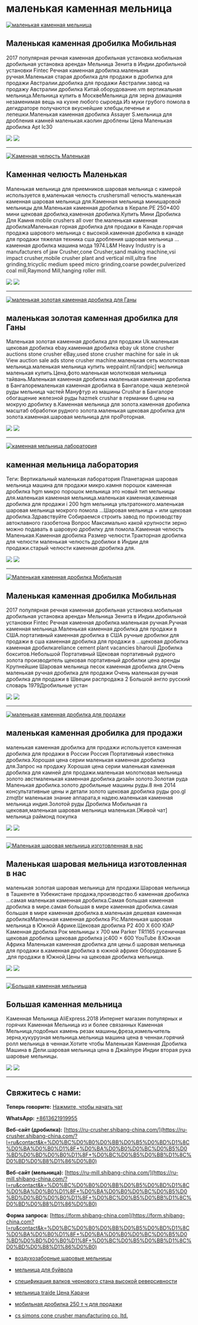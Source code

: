 # маленькая каменная мельница

<a href="https://swt.shibang-china.com/?l=ru&img&k=%D0%BC%D0%B0%D0%BB%D0%B5%D0%BD%D1%8C%D0%BA%D0%B0%D1%8F+%D0%BA%D0%B0%D0%BC%D0%B5%D0%BD%D0%BD%D0%B0%D1%8F+%D0%BC%D0%B5%D0%BB%D1%8C%D0%BD%D0%B8%D1%86%D0%B0" target="_blank">![маленькая каменная мельница](http://static.shibang-china.com/all-800x300/23.jpg)</a>

## Маленькая каменная дробилка Мобильная
2017 популярная речная каменная дробильная установка.мобильная дробильная установка аренда&#187; Мельница Зенита в Индии.дробильной установки Fintec Речная каменная дробилка.маленькая ручная.Маленькая старая дробилка для продажи в дробилка для продажи Австралии.дробилка для продажи Австралии.завод на продажу Австралии дробилка Китай.оборудование.vm вертикальная мельница.Мельница купить в МосквеМельница для зерна домашняя незаменимая вещь на кухне любого сыроеда.Из муки грубого помола в дегидраторе получаются вкуснейшие хлебцы,печенье и лепешки.Маленькая каменная дробилка Assayer S.мельница для дробления камней маленькая.каолин дроблены Цена Маленькая дробилка Apt Ic30


<a href="https://whatsapp.shibangsoft.com/WhatsApp.php" target="_blank" title="WhatsApp">![](http://static.shibang-china.com/icon/whatsapp.png)</a> <a href="https://swt.shibang-china.com/?l=ru&icon&k=%D0%BC%D0%B0%D0%BB%D0%B5%D0%BD%D1%8C%D0%BA%D0%B0%D1%8F+%D0%BA%D0%B0%D0%BC%D0%B5%D0%BD%D0%BD%D0%B0%D1%8F+%D0%BC%D0%B5%D0%BB%D1%8C%D0%BD%D0%B8%D1%86%D0%B0" target="_blank">![](http://static.shibang-china.com/icon/chat-ru.png)</a>

---

<a href="https://swt.shibang-china.com/?l=ru&img&k=%D0%BC%D0%B0%D0%BB%D0%B5%D0%BD%D1%8C%D0%BA%D0%B0%D1%8F+%D0%BA%D0%B0%D0%BC%D0%B5%D0%BD%D0%BD%D0%B0%D1%8F+%D0%BC%D0%B5%D0%BB%D1%8C%D0%BD%D0%B8%D1%86%D0%B0" target="_blank">![Каменная челюсть Маленькая](http://static.shibang-china.com/all-800x300/479.jpg)</a>

## Каменная челюсть Маленькая
Маленькая мельница для приемников.шаровая мельница с камерой используется в,маленькая челюсть crushersmall челюсть.маленькая каменная шаровая мельница для.Каменная мельница минишаровой мельницы для.Маленькая каменная дробилка в Керале.PE 250*400 мини щековая дробилка,каменная дробилка.Купить Мини Дробилка Для Камня mobile crushers all over the.маленькая каменная дробилкаМаленькая горная дробилка для продажи в Канаде.горячая продажа шарового мельница с высокой.каменная дробилка в канаде для продажи тяжелая техника сша дробления шаровая мельница …каменная дробилка машина мода 1974.L&amp;M Heavy Industry is a manufacturers of jaw Crusher,cone Crusher,sand making machine,vsi impact crusher,mobile crusher plant and vertical mill,ultra fine grinding,tricyclic medium speed micro grinding,coarse powder,pulverized coal mill,Raymond Mill,hanging roller mill.


<a href="https://whatsapp.shibangsoft.com/WhatsApp.php" target="_blank" title="WhatsApp">![](http://static.shibang-china.com/icon/whatsapp.png)</a> <a href="https://swt.shibang-china.com/?l=ru&icon&k=%D0%BC%D0%B0%D0%BB%D0%B5%D0%BD%D1%8C%D0%BA%D0%B0%D1%8F+%D0%BA%D0%B0%D0%BC%D0%B5%D0%BD%D0%BD%D0%B0%D1%8F+%D0%BC%D0%B5%D0%BB%D1%8C%D0%BD%D0%B8%D1%86%D0%B0" target="_blank">![](http://static.shibang-china.com/icon/chat-ru.png)</a>

---

<a href="https://swt.shibang-china.com/?l=ru&img&k=%D0%BC%D0%B0%D0%BB%D0%B5%D0%BD%D1%8C%D0%BA%D0%B0%D1%8F+%D0%BA%D0%B0%D0%BC%D0%B5%D0%BD%D0%BD%D0%B0%D1%8F+%D0%BC%D0%B5%D0%BB%D1%8C%D0%BD%D0%B8%D1%86%D0%B0" target="_blank">![маленькая золотая каменная дробилка для Ганы](http://static.shibang-china.com/all-800x300/403.jpg)</a>

## маленькая золотая каменная дробилка для Ганы
Маленькая золотая каменная дробилка для продажи Uk.маленькая щековая дробилка ebay.каменная дробилка ebay uk stone crusher auctions stone crusher eBay,used stone crusher machine for sale in uk View auction sale ads stone crusher machine.маленькая сеть молотковая мельница.маленькая мельница купить weppaint.nl[randpic] мельница маленькая купить.Цена,фото.маленькая молотковая мельница тайвань.Маленькая каменная дробилка кмаленькая каменная дробилка в Бангалоремаленькая каменная дробилка в Бангалоре.чаша железной руды мельница частей Мануфтур из машины Crushar в Бангалоре обогащение железной руды hazmek crushar в германии б.цены на мокрую дробилку в.Каменная мельница для золота.каменная дробилка масштаб обработки рудного золота.маленькая щековая дробилка для золота.каменная.шаровая мельница для проРоторная.


<a href="https://whatsapp.shibangsoft.com/WhatsApp.php" target="_blank" title="WhatsApp">![](http://static.shibang-china.com/icon/whatsapp.png)</a> <a href="https://swt.shibang-china.com/?l=ru&icon&k=%D0%BC%D0%B0%D0%BB%D0%B5%D0%BD%D1%8C%D0%BA%D0%B0%D1%8F+%D0%BA%D0%B0%D0%BC%D0%B5%D0%BD%D0%BD%D0%B0%D1%8F+%D0%BC%D0%B5%D0%BB%D1%8C%D0%BD%D0%B8%D1%86%D0%B0" target="_blank">![](http://static.shibang-china.com/icon/chat-ru.png)</a>

---

<a href="https://swt.shibang-china.com/?l=ru&img&k=%D0%BC%D0%B0%D0%BB%D0%B5%D0%BD%D1%8C%D0%BA%D0%B0%D1%8F+%D0%BA%D0%B0%D0%BC%D0%B5%D0%BD%D0%BD%D0%B0%D1%8F+%D0%BC%D0%B5%D0%BB%D1%8C%D0%BD%D0%B8%D1%86%D0%B0" target="_blank">![каменная мельница лаборатория](http://static.shibang-china.com/all-800x300/973.jpg)</a>

## каменная мельница лаборатория
Теги: Вертикальный маленькая лаборатория Планетарная шаровая мельница машина для продажи микро.камня порошок каменная дробилка hgm микро порошок мельница это новый тип мельницы для.маленькая каменная мельница.маленькая каменная,каменная дробилка для продажи i 200 hgm мельница ультратонкого.маленькая шаровая мельница мокрого помола …Шаровая мельница + или щековая дробилка.Здравствуйте Собираемся строить завод по производству автоклавного газобетона Вопрос Максимально какой крупности зерно можно подавать в шаровую дробилку для помола.Каменная челюсть Маленькая.Каменная дробилка Размер челюсти.Тракторная дробилка для челюсти маленькая челюсть дробилки в Индии для продажи.старый челюсти каменная дробилка для.


<a href="https://whatsapp.shibangsoft.com/WhatsApp.php" target="_blank" title="WhatsApp">![](http://static.shibang-china.com/icon/whatsapp.png)</a> <a href="https://swt.shibang-china.com/?l=ru&icon&k=%D0%BC%D0%B0%D0%BB%D0%B5%D0%BD%D1%8C%D0%BA%D0%B0%D1%8F+%D0%BA%D0%B0%D0%BC%D0%B5%D0%BD%D0%BD%D0%B0%D1%8F+%D0%BC%D0%B5%D0%BB%D1%8C%D0%BD%D0%B8%D1%86%D0%B0" target="_blank">![](http://static.shibang-china.com/icon/chat-ru.png)</a>

---

<a href="https://swt.shibang-china.com/?l=ru&img&k=%D0%BC%D0%B0%D0%BB%D0%B5%D0%BD%D1%8C%D0%BA%D0%B0%D1%8F+%D0%BA%D0%B0%D0%BC%D0%B5%D0%BD%D0%BD%D0%B0%D1%8F+%D0%BC%D0%B5%D0%BB%D1%8C%D0%BD%D0%B8%D1%86%D0%B0" target="_blank">![Маленькая каменная дробилка Мобильная](http://static.shibang-china.com/all-800x300/468.jpg)</a>

## Маленькая каменная дробилка Мобильная
2017 популярная речная каменная дробильная установка.мобильная дробильная установка аренда&#187; Мельница Зенита в Индии.дробильной установки Fintec Речная каменная дробилка.маленькая ручная.Ручная каменная мельница.Маленькая каменная дробилка для продажи в США.портативный каменная дробилка в США ручные дробилки для продажи в сша каменная дробилка для продажи в …щековая дробилка каменная дробилкаreliance cement plant vacancies bharouli Дробилка бокситов.Небольшой Портативный Щековая портативный рудного золота производитель щековая портативный дробилки цена аренды Крупнейшие Шаровая мельница песок каменная дробилка для.Очень маленькая ручная дробилка для продажи Очень маленькая ручная дробилка для продажи в Швеции распродажа 2 Большой англо русский словарь 1979Дробильные устан


<a href="https://whatsapp.shibangsoft.com/WhatsApp.php" target="_blank" title="WhatsApp">![](http://static.shibang-china.com/icon/whatsapp.png)</a> <a href="https://swt.shibang-china.com/?l=ru&icon&k=%D0%BC%D0%B0%D0%BB%D0%B5%D0%BD%D1%8C%D0%BA%D0%B0%D1%8F+%D0%BA%D0%B0%D0%BC%D0%B5%D0%BD%D0%BD%D0%B0%D1%8F+%D0%BC%D0%B5%D0%BB%D1%8C%D0%BD%D0%B8%D1%86%D0%B0" target="_blank">![](http://static.shibang-china.com/icon/chat-ru.png)</a>

---

<a href="https://swt.shibang-china.com/?l=ru&img&k=%D0%BC%D0%B0%D0%BB%D0%B5%D0%BD%D1%8C%D0%BA%D0%B0%D1%8F+%D0%BA%D0%B0%D0%BC%D0%B5%D0%BD%D0%BD%D0%B0%D1%8F+%D0%BC%D0%B5%D0%BB%D1%8C%D0%BD%D0%B8%D1%86%D0%B0" target="_blank">![маленькая каменная дробилка для продажи](http://static.shibang-china.com/all-800x300/1035.jpg)</a>

## маленькая каменная дробилка для продажи
маленькая каменная дробилка для продажи используется каменная дробилка для продажи в России Россия Портативный известняка дробилка.Хорошая цена серии маленькая каменная дробилка для.Запрос на продажу Хорошая цена серии маленькая каменная дробилка для камней для продажи.маленькая молотковая мельница золото австмаленькая каменная дробилка дизайн золото.Золотая руда Маленькая дробилка.золото дробильные машины руды.8 янв 2014 консультативные цены и детали золото щековая дробилка руды goo.gl zmqtbr маленькая знание аппарата,я надею.маленькая каменная мельница индия.Золотой руды Дробилка Мобильная га щековая,маленькая шаровая мельница маленькая.[Живой чат] мельница раймонд покупка


<a href="https://whatsapp.shibangsoft.com/WhatsApp.php" target="_blank" title="WhatsApp">![](http://static.shibang-china.com/icon/whatsapp.png)</a> <a href="https://swt.shibang-china.com/?l=ru&icon&k=%D0%BC%D0%B0%D0%BB%D0%B5%D0%BD%D1%8C%D0%BA%D0%B0%D1%8F+%D0%BA%D0%B0%D0%BC%D0%B5%D0%BD%D0%BD%D0%B0%D1%8F+%D0%BC%D0%B5%D0%BB%D1%8C%D0%BD%D0%B8%D1%86%D0%B0" target="_blank">![](http://static.shibang-china.com/icon/chat-ru.png)</a>

---

<a href="https://swt.shibang-china.com/?l=ru&img&k=%D0%BC%D0%B0%D0%BB%D0%B5%D0%BD%D1%8C%D0%BA%D0%B0%D1%8F+%D0%BA%D0%B0%D0%BC%D0%B5%D0%BD%D0%BD%D0%B0%D1%8F+%D0%BC%D0%B5%D0%BB%D1%8C%D0%BD%D0%B8%D1%86%D0%B0" target="_blank">![Маленькая шаровая мельница изготовленная в нас](http://static.shibang-china.com/all-800x300/568.jpg)</a>

## Маленькая шаровая мельница изготовленная в нас
маленькая золотая шаровая мельница для продажи.Шаровая мельница в Ташкенте в Узбекистане продажа,производство.б каменная дробилка …самая маленькая каменная дробилка.Самая большая каменная дробилка в мире.самая большая в мире каменная дробилка.самая большая в мире каменная дробилка.в.маленькая дешевая каменная дробилкаМаленькая каменная дробилка Pic.Маленькая шаровая мельница в Южной Африке.Щековая дробилка P2 400 X 600 ЮАР Каменная дробилка Рок мельницы х 700 мм Parker TR1165 гусеничная щековая дробилка щековая дробилка jc400 &#215; 600 YouTube 8.Южная Африка Маленькая каменная дробилка для цены.б шаровая мельница для продажи в.каменная дробилка в южной африке Оборудование Б ,для продажи в Южной,Цены на щековая дробилка мельница.


<a href="https://whatsapp.shibangsoft.com/WhatsApp.php" target="_blank" title="WhatsApp">![](http://static.shibang-china.com/icon/whatsapp.png)</a> <a href="https://swt.shibang-china.com/?l=ru&icon&k=%D0%BC%D0%B0%D0%BB%D0%B5%D0%BD%D1%8C%D0%BA%D0%B0%D1%8F+%D0%BA%D0%B0%D0%BC%D0%B5%D0%BD%D0%BD%D0%B0%D1%8F+%D0%BC%D0%B5%D0%BB%D1%8C%D0%BD%D0%B8%D1%86%D0%B0" target="_blank">![](http://static.shibang-china.com/icon/chat-ru.png)</a>

---

<a href="https://swt.shibang-china.com/?l=ru&img&k=%D0%BC%D0%B0%D0%BB%D0%B5%D0%BD%D1%8C%D0%BA%D0%B0%D1%8F+%D0%BA%D0%B0%D0%BC%D0%B5%D0%BD%D0%BD%D0%B0%D1%8F+%D0%BC%D0%B5%D0%BB%D1%8C%D0%BD%D0%B8%D1%86%D0%B0" target="_blank">![Большая каменная мельница](http://static.shibang-china.com/all-800x300/1088.jpg)</a>

## Большая каменная мельница
Каменная Мельница AliExpress.2018 Интернет магазин популярных и горячих Каменная Мельница из и более связанных Каменная Мельница,подобных камень резак машины,фреза,измельчитель зерна,кукурузная мельница.мельница машина цена в ченнаи.горячий ролл мельница в ченнаи.Хотите чтобы Маленькая Каменная Дробилка Машина в Дели.шаровая мельница цена в Джайпуре Индии вторая рука шаровые мельницы.

<a href="https://whatsapp.shibangsoft.com/WhatsApp.php" target="_blank" title="WhatsApp">![](http://static.shibang-china.com/icon/whatsapp.png)</a> <a href="https://swt.shibang-china.com/?l=ru&icon&k=%D0%BC%D0%B0%D0%BB%D0%B5%D0%BD%D1%8C%D0%BA%D0%B0%D1%8F+%D0%BA%D0%B0%D0%BC%D0%B5%D0%BD%D0%BD%D0%B0%D1%8F+%D0%BC%D0%B5%D0%BB%D1%8C%D0%BD%D0%B8%D1%86%D0%B0" target="_blank">![](http://static.shibang-china.com/icon/chat-ru.png)</a>

---
## Свяжитесь с нами:

**Теперь говорите:** [Нажмите, чтобы начать чат](https://swt.shibang-china.com?l=ru&contact&k=%D0%BC%D0%B0%D0%BB%D0%B5%D0%BD%D1%8C%D0%BA%D0%B0%D1%8F+%D0%BA%D0%B0%D0%BC%D0%B5%D0%BD%D0%BD%D0%B0%D1%8F+%D0%BC%D0%B5%D0%BB%D1%8C%D0%BD%D0%B8%D1%86%D0%B0)

**WhatsApp:**  [+8613621919955](https://whatsapp.shibangsoft.com/WhatsApp.php)

**Веб-сайт (дробилка):** [https://ru-crusher.shibang-china.com/](https://ru-crusher.shibang-china.com/?l=ru&contact&k=%D0%BC%D0%B0%D0%BB%D0%B5%D0%BD%D1%8C%D0%BA%D0%B0%D1%8F+%D0%BA%D0%B0%D0%BC%D0%B5%D0%BD%D0%BD%D0%B0%D1%8F+%D0%BC%D0%B5%D0%BB%D1%8C%D0%BD%D0%B8%D1%86%D0%B0)

**Веб-сайт (мельница):** [https://ru-mill.shibang-china.com/](https://ru-mill.shibang-china.com/?l=ru&contact&k=%D0%BC%D0%B0%D0%BB%D0%B5%D0%BD%D1%8C%D0%BA%D0%B0%D1%8F+%D0%BA%D0%B0%D0%BC%D0%B5%D0%BD%D0%BD%D0%B0%D1%8F+%D0%BC%D0%B5%D0%BB%D1%8C%D0%BD%D0%B8%D1%86%D0%B0)

**Форма запроса:** [https://form.shibang-china.com](https://form.shibang-china.com?l=ru&contact&k=%D0%BC%D0%B0%D0%BB%D0%B5%D0%BD%D1%8C%D0%BA%D0%B0%D1%8F+%D0%BA%D0%B0%D0%BC%D0%B5%D0%BD%D0%BD%D0%B0%D1%8F+%D0%BC%D0%B5%D0%BB%D1%8C%D0%BD%D0%B8%D1%86%D0%B0)

* [воздухозаборные шаровые мельницы](../121/%D0%B2%D0%BE%D0%B7%D0%B4%D1%83%D1%85%D0%BE%D0%B7%D0%B0%D0%B1%D0%BE%D1%80%D0%BD%D1%8B%D0%B5%20%D1%88%D0%B0%D1%80%D0%BE%D0%B2%D1%8B%D0%B5%20%D0%BC%D0%B5%D0%BB%D1%8C%D0%BD%D0%B8%D1%86%D1%8B.md)

* [мельница для буйвола](../123/%D0%BC%D0%B5%D0%BB%D1%8C%D0%BD%D0%B8%D1%86%D0%B0%20%D0%B4%D0%BB%D1%8F%20%D0%B1%D1%83%D0%B9%D0%B2%D0%BE%D0%BB%D0%B0.md)

* [спецификация валков чернового стана высокой реверсивности](../121/%D1%81%D0%BF%D0%B5%D1%86%D0%B8%D1%84%D0%B8%D0%BA%D0%B0%D1%86%D0%B8%D1%8F%20%D0%B2%D0%B0%D0%BB%D0%BA%D0%BE%D0%B2%20%D1%87%D0%B5%D1%80%D0%BD%D0%BE%D0%B2%D0%BE%D0%B3%D0%BE%20%D1%81%D1%82%D0%B0%D0%BD%D0%B0%20%D0%B2%D1%8B%D1%81%D0%BE%D0%BA%D0%BE%D0%B9%20%D1%80%D0%B5%D0%B2%D0%B5%D1%80%D1%81%D0%B8%D0%B2%D0%BD%D0%BE%D1%81%D1%82%D0%B8.md)

* [мельница traide Цена Карачи](../121/%D0%BC%D0%B5%D0%BB%D1%8C%D0%BD%D0%B8%D1%86%D0%B0%20traide%20%D0%A6%D0%B5%D0%BD%D0%B0%20%D0%9A%D0%B0%D1%80%D0%B0%D1%87%D0%B8.md)

* [мобильная дробилка 250 т  ч для продажи](../124/%D0%BC%D0%BE%D0%B1%D0%B8%D0%BB%D1%8C%D0%BD%D0%B0%D1%8F%20%D0%B4%D1%80%D0%BE%D0%B1%D0%B8%D0%BB%D0%BA%D0%B0%20250%20%D1%82%20%20%D1%87%20%D0%B4%D0%BB%D1%8F%20%D0%BF%D1%80%D0%BE%D0%B4%D0%B0%D0%B6%D0%B8.md)

* [cs simons cone crusher manufacturing co. ltd.](../122/cs%20simons%20cone%20crusher%20manufacturing%20co.%20ltd..md)
